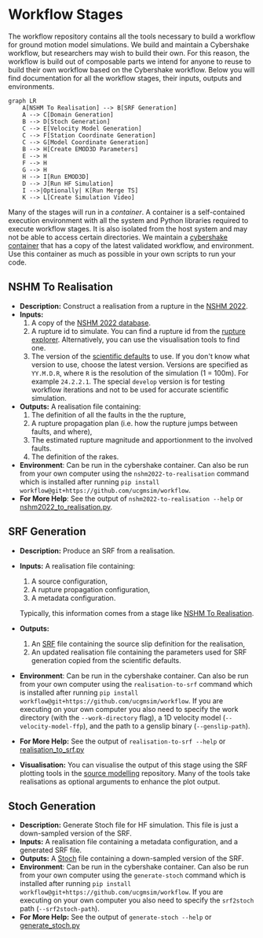# Workflow Stages

The workflow repository contains all the tools necessary to build a
workflow for ground motion model simulations. We build and maintain a
Cybershake workflow, but researchers may wish to build their own. For
this reason, the workflow is build out of composable parts we intend
for anyone to reuse to build their own workflow based on the
Cybershake workflow. Below you will find documentation for all the
workflow stages, their inputs, outputs and environments.

```mermaid
graph LR
    A[NSHM To Realisation] --> B[SRF Generation]
    A --> C[Domain Generation]
    B --> D[Stoch Generation]
    C --> E[Velocity Model Generation]
    C --> F[Station Coordinate Generation]
    C --> G[Model Coordinate Generation]
    B --> H[Create EMOD3D Parameters]
    E --> H
    F --> H
    G --> H
    H --> I[Run EMOD3D]
    D --> J[Run HF Simulation]
    I -->|Optionally| K[Run Merge TS]
    K --> L[Create Simulation Video]
```


Many of the stages will run in a _container_. A container is a self-contained execution environment with all the system and Python libraries required to execute workflow stages. It is also isolated from the host system and may not be able to access certain directories. We maintain a [cybershake container](https://hub.docker.com/r/earthquakesuc/runner) that has a copy of the latest validated workflow, and environment. Use this container as much as possible in your own scripts to run your code.

## NSHM To Realisation

- **Description:** Construct a realisation from a rupture in the [NSHM 2022](https://nshm.gns.cri.nz/RuptureMap).
- **Inputs:**
   1. A copy of the [NSHM 2022 database](https://www.dropbox.com/scl/fi/50kww45wpsnmtf3pn2okz/nshmdb.db?rlkey=4mjuomuevl1963fjwfximgldm&st=50ax73gl&dl=0).
   2. A rupture id to simulate. You can find a rupture id from the [rupture explorer](https://nshm.gns.cri.nz/RuptureMap). Alternatively, you can use the visualisation tools to find one.
   3. The version of the [scientific defaults](https://github.com/ucgmsim/workflow/blob/pegasus/workflow/default_parameters/README.md#L1) to use. If you don't know what version to use, choose the latest version. Versions are specified as `YY.M.D.R`, where `R` is the resolution of the simulation (1 = 100m). For example `24.2.2.1`. The special `develop` version is for testing workflow iterations and not to be used for accurate scientific simulation.
- **Outputs:** A realisation file containing:
  1. The definition of all the faults in the the rupture,
  2. A rupture propagation plan (i.e. how the rupture jumps between faults, and where),
  3. The estimated rupture magnitude and apportionment to the involved faults.
  4. The definition of the rakes.
- **Environment**: Can be run in the cybershake container. Can also be run from your own computer using the `nshm2022-to-realisation` command which is installed after running `pip install workflow@git+https://github.com/ucgmsim/workflow`.
- **For More Help**: See the output of `nshm2022-to-realisation --help` or [nshm2022\_to\_realisation.py](https://github.com/ucgmsim/workflow/blob/pegasus/workflow/scripts/nshm2022_to_realisation.py).


## SRF Generation
- **Description:** Produce an SRF from a realisation.
- **Inputs:** A realisation file containing:
  1. A source configuration,
  2. A rupture propagation configuration,
  3. A metadata configuration.

  Typically, this information comes from a stage like [NSHM To Realisation](#nshm-to-realisation).

- **Outputs:**
  1. An [SRF](https://wiki.canterbury.ac.nz/display/QuakeCore/File+Formats+Used+In+Ground+Motion+Simulation#FileFormatsUsedInGroundMotionSimulation-SRFFormat) file containing the source slip definition for the realisation,
  2. An updated realisation file containing the parameters used for SRF generation copied from the scientific defaults.

- **Environment**: Can be run in the cybershake container. Can also be run from your own computer using the `realisation-to-srf` command which is installed after running `pip install workflow@git+https://github.com/ucgmsim/workflow`. If you are executing on your own computer you also need to specify the work directory (with the `--work-directory` flag), a 1D velocity model (`--velocity-model-ffp`), and the path to a genslip binary (`--genslip-path`).

- **For More Help:** See the output of `realisation-to-srf --help` or [realisation_to_srf.py](https://github.com/ucgmsim/workflow/blob/pegasus/workflow/scripts/realisation_to_srf.py)
- **Visualisation:** You can visualise the output of this stage using the SRF plotting tools in the [source modelling](https://github.com/ucgmsim/source_modelling/blob/plots/wiki/Plotting-Tools.md) repository. Many of the tools take realisations as optional arguments to enhance the plot output.

## Stoch Generation
- **Description:** Generate Stoch file for HF simulation. This file is just a down-sampled version of the SRF.
- **Inputs:** A realisation file containing a metadata configuration, and a generated SRF file.
- **Outputs:** A [Stoch](https://wiki.canterbury.ac.nz/display/QuakeCore/File+Formats+Used+In+Ground+Motion+Simulation#FileFormatsUsedInGroundMotionSimulation-Stochformat) file containing a down-sampled version of the SRF.
- **Environment**: Can be run in the cybershake container. Can also be run from your own computer using the `generate-stoch` command which is installed after running `pip install workflow@git+https://github.com/ucgmsim/workflow`. If you are executing on your own computer you also need to specify the `srf2stoch` path (`--srf2stoch-path`).
- **For More Help:** See the output of `generate-stoch --help` or [generate_stoch.py](https://github.com/ucgmsim/workflow/blob/pegasus/workflow/scripts/generate_stoch.py)
